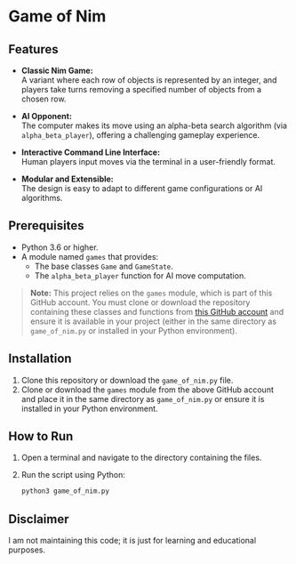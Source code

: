 # Game of Nim

## Features

- **Classic Nim Game:**  
  A variant where each row of objects is represented by an integer, and players take turns removing a specified number of objects from a chosen row.

- **AI Opponent:**  
  The computer makes its move using an alpha-beta search algorithm (via `alpha_beta_player`), offering a challenging gameplay experience.

- **Interactive Command Line Interface:**  
  Human players input moves via the terminal in a user-friendly format.

- **Modular and Extensible:**  
  The design is easy to adapt to different game configurations or AI algorithms.

## Prerequisites

- Python 3.6 or higher.
- A module named `games` that provides:
  - The base classes `Game` and `GameState`.
  - The `alpha_beta_player` function for AI move computation.

> **Note:** This project relies on the `games` module, which is part of this GitHub account. You must clone or download the repository containing these classes and functions from [this GitHub account](https://github.com/aimacode/aima-python/blob/master/search.py#L440) and ensure it is available in your project (either in the same directory as `game_of_nim.py` or installed in your Python environment).

## Installation

1. Clone this repository or download the `game_of_nim.py` file.
2. Clone or download the `games` module from the above GitHub account and place it in the same directory as `game_of_nim.py` or ensure it is installed in your Python environment.

## How to Run

1. Open a terminal and navigate to the directory containing the files.
2. Run the script using Python:

   ```bash
   python3 game_of_nim.py

## Disclaimer

I am not maintaining this code; it is just for learning and educational purposes.
